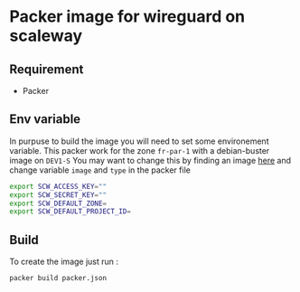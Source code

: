 # Packer image for wireguard on scaleway

## Requirement

* Packer

## Env variable

In purpuse to build the image you will need to set some environement variable.
This packer work for the zone `fr-par-1` with a debian-buster image on `DEV1-S`
You may want to change this by finding an image [here](https://gist.github.com/QuentinBrosse/d8ece883ec0dbcc2dabd2d453945b4fb) and change variable `image` and `type` in the packer file 

```sh
export SCW_ACCESS_KEY=""
export SCW_SECRET_KEY=""
export SCW_DEFAULT_ZONE=
export SCW_DEFAULT_PROJECT_ID=
```

## Build 

To create the image just run : 
```sh
packer build packer.json
```
